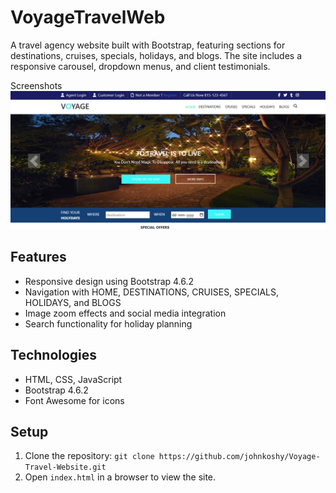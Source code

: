 # VoyageTravelWeb

A travel agency website built with Bootstrap, featuring sections for destinations, cruises, specials, holidays, and blogs. The site includes a responsive carousel, dropdown menus, and client testimonials.

Screenshots
![Dashboard](screenshot/screenshot.png)

## Features
- Responsive design using Bootstrap 4.6.2
- Navigation with HOME, DESTINATIONS, CRUISES, SPECIALS, HOLIDAYS, and BLOGS
- Image zoom effects and social media integration
- Search functionality for holiday planning

## Technologies
- HTML, CSS, JavaScript
- Bootstrap 4.6.2
- Font Awesome for icons

## Setup
1. Clone the repository: `git clone https://github.com/johnkoshy/Voyage-Travel-Website.git`
2. Open `index.html` in a browser to view the site.